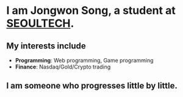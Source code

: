 # I am Jongwon Song, a student at [SEOULTECH](https://www.seoultech.ac.kr/).

## My interests include

* **Programming**: Web programming, Game programming
* **Finance**: Nasdaq/Gold/Crypto trading

## I am someone who progresses little by little.
